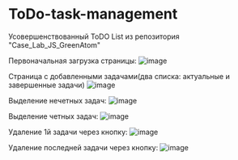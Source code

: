 # ToDo-task-management
Усовершенствованный ToDO List из репозитория "Case_Lab_JS_GreenAtom"


Первоначальная загрузка страницы: 
![image](https://github.com/ZinnatullinDA/ToDo-task-management/assets/99118170/b7808f3b-c1e4-4b06-859c-5982df4990f6)


Страница с добавленными задачами(два списка: актуальные и завершенные задачи)
![image](https://github.com/ZinnatullinDA/ToDo-task-management/assets/99118170/60b0f598-e55f-4384-9bc0-3bd5676ecb81)


Выделение нечетных задач:
![image](https://github.com/ZinnatullinDA/ToDo-task-management/assets/99118170/09f8d4fa-04e6-4646-8952-af7d26090cf5)


Выделение четных задач:
![image](https://github.com/ZinnatullinDA/ToDo-task-management/assets/99118170/b06f24ea-ea87-4e1c-a771-054436ea8abe)


Удаление 1й задачи через кнопку:
![image](https://github.com/ZinnatullinDA/ToDo-task-management/assets/99118170/56c44de5-a2a6-4d67-83be-ef586073cde9)


Удаление последней задачи через кнопку:
![image](https://github.com/ZinnatullinDA/ToDo-task-management/assets/99118170/deffaba8-4d20-461c-aabd-6496077a4681)


